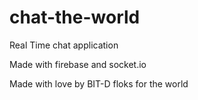 # chat-the-world
Real Time chat application 

Made with firebase and socket.io

Made with love by BIT-D floks for the world

